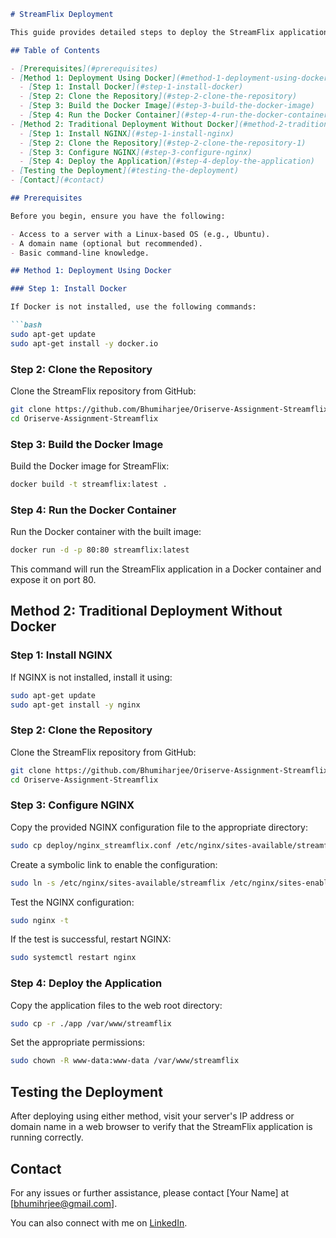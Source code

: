 ```markdown
# StreamFlix Deployment

This guide provides detailed steps to deploy the StreamFlix application on NGINX using two methods: Docker and a traditional non-Docker setup.

## Table of Contents

- [Prerequisites](#prerequisites)
- [Method 1: Deployment Using Docker](#method-1-deployment-using-docker)
  - [Step 1: Install Docker](#step-1-install-docker)
  - [Step 2: Clone the Repository](#step-2-clone-the-repository)
  - [Step 3: Build the Docker Image](#step-3-build-the-docker-image)
  - [Step 4: Run the Docker Container](#step-4-run-the-docker-container)
- [Method 2: Traditional Deployment Without Docker](#method-2-traditional-deployment-without-docker)
  - [Step 1: Install NGINX](#step-1-install-nginx)
  - [Step 2: Clone the Repository](#step-2-clone-the-repository-1)
  - [Step 3: Configure NGINX](#step-3-configure-nginx)
  - [Step 4: Deploy the Application](#step-4-deploy-the-application)
- [Testing the Deployment](#testing-the-deployment)
- [Contact](#contact)

## Prerequisites

Before you begin, ensure you have the following:

- Access to a server with a Linux-based OS (e.g., Ubuntu).
- A domain name (optional but recommended).
- Basic command-line knowledge.

## Method 1: Deployment Using Docker

### Step 1: Install Docker

If Docker is not installed, use the following commands:

```bash
sudo apt-get update
sudo apt-get install -y docker.io
```

### Step 2: Clone the Repository

Clone the StreamFlix repository from GitHub:

```bash
git clone https://github.com/Bhumiharjee/Oriserve-Assignment-Streamflix.git
cd Oriserve-Assignment-Streamflix
```

### Step 3: Build the Docker Image

Build the Docker image for StreamFlix:

```bash
docker build -t streamflix:latest .
```

### Step 4: Run the Docker Container

Run the Docker container with the built image:

```bash
docker run -d -p 80:80 streamflix:latest
```

This command will run the StreamFlix application in a Docker container and expose it on port 80.

## Method 2: Traditional Deployment Without Docker

### Step 1: Install NGINX

If NGINX is not installed, install it using:

```bash
sudo apt-get update
sudo apt-get install -y nginx
```

### Step 2: Clone the Repository

Clone the StreamFlix repository from GitHub:

```bash
git clone https://github.com/Bhumiharjee/Oriserve-Assignment-Streamflix.git
cd Oriserve-Assignment-Streamflix
```

### Step 3: Configure NGINX

Copy the provided NGINX configuration file to the appropriate directory:

```bash
sudo cp deploy/nginx_streamflix.conf /etc/nginx/sites-available/streamflix
```

Create a symbolic link to enable the configuration:

```bash
sudo ln -s /etc/nginx/sites-available/streamflix /etc/nginx/sites-enabled/
```

Test the NGINX configuration:

```bash
sudo nginx -t
```

If the test is successful, restart NGINX:

```bash
sudo systemctl restart nginx
```

### Step 4: Deploy the Application

Copy the application files to the web root directory:

```bash
sudo cp -r ./app /var/www/streamflix
```

Set the appropriate permissions:

```bash
sudo chown -R www-data:www-data /var/www/streamflix
```

## Testing the Deployment

After deploying using either method, visit your server's IP address or domain name in a web browser to verify that the StreamFlix application is running correctly.

## Contact

For any issues or further assistance, please contact [Your Name] at [bhumihrjee@gmail.com].

You can also connect with me on [LinkedIn](https://www.linkedin.com/in/bhumiharjee/).
```
